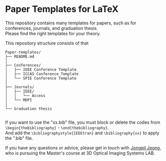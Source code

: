 # Paper Templates for LaTeX

This repository contains many templates for papers, such as for conferences, journals, and graduation thesis.<br/>
Please find the right templates for your theory.<br/>

This repository structure consists of that

```
Paper-templates/
├── README.md
│
├── Conferences/
│   ├── IEEE Conference Template
│   ├── ICCAS Conference Template
│   └── SPIE Conference Template
│
├── Journals/
│   ├── IEEE/
│   │   └── Access
│   └── MDPI
│    
└── Graduation thesis


```
If you want to use the "xx.bib" file, you must block or delete the codes from `\begin{thebibliography}` - `\end{thebibliography}`.<br/>
And add the `\bibliographystyle{IEEEtran}` and `\bibliography{xx}` to apply the ".bib" file.




If you have any questions or advice, please get in touch with [Jongpil Jeong](jeong.jongpil383@mail.kyutech.jp), who is pursuing the Master's course at 3D Optical Imaging Systems LAB.<br/>




<!--

Paper-templates/
├── README.md
├── Conferences/
│   ├── IEEE Conference Template
│   ├── ICCAS Conference Template
│   ├── SPIE Conference Template
│   ├── assets/
│   └── index.html
├── Journals/
├── Graduation thesis/
│   └── index.html
├── src/
│   ├── assets/
│   │   └── logo.png
│   ├── components/
-->
